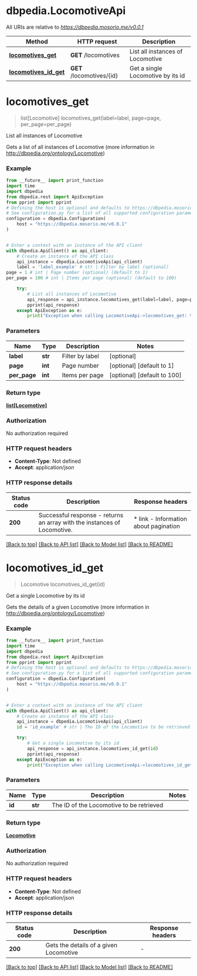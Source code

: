 # dbpedia.LocomotiveApi

All URIs are relative to *https://dbpedia.mosorio.me/v0.0.1*

Method | HTTP request | Description
------------- | ------------- | -------------
[**locomotives_get**](LocomotiveApi.md#locomotives_get) | **GET** /locomotives | List all instances of Locomotive
[**locomotives_id_get**](LocomotiveApi.md#locomotives_id_get) | **GET** /locomotives/{id} | Get a single Locomotive by its id


# **locomotives_get**
> list[Locomotive] locomotives_get(label=label, page=page, per_page=per_page)

List all instances of Locomotive

Gets a list of all instances of Locomotive (more information in http://dbpedia.org/ontology/Locomotive)

### Example

```python
from __future__ import print_function
import time
import dbpedia
from dbpedia.rest import ApiException
from pprint import pprint
# Defining the host is optional and defaults to https://dbpedia.mosorio.me/v0.0.1
# See configuration.py for a list of all supported configuration parameters.
configuration = dbpedia.Configuration(
    host = "https://dbpedia.mosorio.me/v0.0.1"
)


# Enter a context with an instance of the API client
with dbpedia.ApiClient() as api_client:
    # Create an instance of the API class
    api_instance = dbpedia.LocomotiveApi(api_client)
    label = 'label_example' # str | Filter by label (optional)
page = 1 # int | Page number (optional) (default to 1)
per_page = 100 # int | Items per page (optional) (default to 100)

    try:
        # List all instances of Locomotive
        api_response = api_instance.locomotives_get(label=label, page=page, per_page=per_page)
        pprint(api_response)
    except ApiException as e:
        print("Exception when calling LocomotiveApi->locomotives_get: %s\n" % e)
```

### Parameters

Name | Type | Description  | Notes
------------- | ------------- | ------------- | -------------
 **label** | **str**| Filter by label | [optional] 
 **page** | **int**| Page number | [optional] [default to 1]
 **per_page** | **int**| Items per page | [optional] [default to 100]

### Return type

[**list[Locomotive]**](Locomotive.md)

### Authorization

No authorization required

### HTTP request headers

 - **Content-Type**: Not defined
 - **Accept**: application/json

### HTTP response details
| Status code | Description | Response headers |
|-------------|-------------|------------------|
**200** | Successful response - returns an array with the instances of Locomotive. |  * link - Information about pagination <br>  |

[[Back to top]](#) [[Back to API list]](../README.md#documentation-for-api-endpoints) [[Back to Model list]](../README.md#documentation-for-models) [[Back to README]](../README.md)

# **locomotives_id_get**
> Locomotive locomotives_id_get(id)

Get a single Locomotive by its id

Gets the details of a given Locomotive (more information in http://dbpedia.org/ontology/Locomotive)

### Example

```python
from __future__ import print_function
import time
import dbpedia
from dbpedia.rest import ApiException
from pprint import pprint
# Defining the host is optional and defaults to https://dbpedia.mosorio.me/v0.0.1
# See configuration.py for a list of all supported configuration parameters.
configuration = dbpedia.Configuration(
    host = "https://dbpedia.mosorio.me/v0.0.1"
)


# Enter a context with an instance of the API client
with dbpedia.ApiClient() as api_client:
    # Create an instance of the API class
    api_instance = dbpedia.LocomotiveApi(api_client)
    id = 'id_example' # str | The ID of the Locomotive to be retrieved

    try:
        # Get a single Locomotive by its id
        api_response = api_instance.locomotives_id_get(id)
        pprint(api_response)
    except ApiException as e:
        print("Exception when calling LocomotiveApi->locomotives_id_get: %s\n" % e)
```

### Parameters

Name | Type | Description  | Notes
------------- | ------------- | ------------- | -------------
 **id** | **str**| The ID of the Locomotive to be retrieved | 

### Return type

[**Locomotive**](Locomotive.md)

### Authorization

No authorization required

### HTTP request headers

 - **Content-Type**: Not defined
 - **Accept**: application/json

### HTTP response details
| Status code | Description | Response headers |
|-------------|-------------|------------------|
**200** | Gets the details of a given Locomotive |  -  |

[[Back to top]](#) [[Back to API list]](../README.md#documentation-for-api-endpoints) [[Back to Model list]](../README.md#documentation-for-models) [[Back to README]](../README.md)

